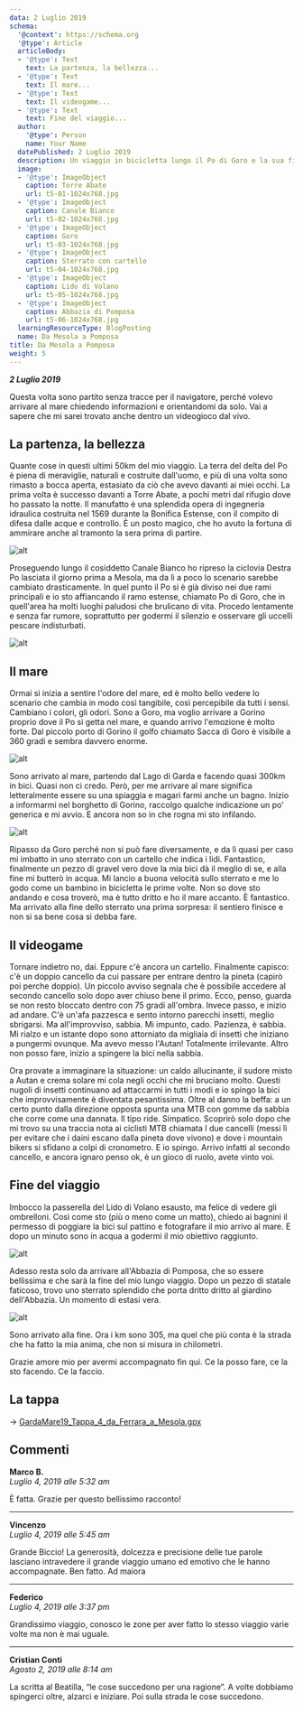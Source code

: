 ```yaml
---
data: 2 Luglio 2019
schema:
  '@context': https://schema.org
  '@type': Article
  articleBody:
  - '@type': Text
    text: La partenza, la bellezza...
  - '@type': Text
    text: Il mare...
  - '@type': Text
    text: Il videogame...
  - '@type': Text
    text: Fine del viaggio...
  author:
    '@type': Person
    name: Your Name
  datePublished: 2 Luglio 2019
  description: Un viaggio in bicicletta lungo il Po di Goro e la sua fine al mare.
  image:
  - '@type': ImageObject
    caption: Torre Abate
    url: t5-01-1024x768.jpg
  - '@type': ImageObject
    caption: Canale Bianco
    url: t5-02-1024x768.jpg
  - '@type': ImageObject
    caption: Goro
    url: t5-03-1024x768.jpg
  - '@type': ImageObject
    caption: Sterrato con cartello
    url: t5-04-1024x768.jpg
  - '@type': ImageObject
    caption: Lido di Volano
    url: t5-05-1024x768.jpg
  - '@type': ImageObject
    caption: Abbazia di Pomposa
    url: t5-06-1024x768.jpg
  learningResourceType: BlogPosting
  name: Da Mesola a Pomposa
title: Da Mesola a Pomposa
weight: 5
---
```


***2 Luglio 2019***

Questa volta sono partito senza tracce per il navigatore, perché volevo arrivare al mare chiedendo informazioni e orientandomi da solo. Vai a sapere che mi sarei trovato anche dentro un videogioco dal vivo.
## La partenza, la bellezza
Quante cose in questi ultimi 50km del mio viaggio. La terra del delta del Po è piena di meraviglie, naturali e costruite dall'uomo, e più di una volta sono rimasto a bocca aperta, estasiato da ciò che avevo davanti ai miei occhi. La prima volta è successo davanti a Torre Abate, a pochi metri dal rifugio dove ho passato la notte. Il manufatto è una splendida opera di ingegneria idraulica costruita nel 1569 durante la Bonifica Estense, con il compito di difesa dalle acque e controllo. È un posto magico, che ho avuto la fortuna di ammirare anche al tramonto la sera prima di partire.

![alt](t5-01-1024x768.jpg)

Proseguendo lungo il cosiddetto Canale Bianco ho ripreso la ciclovia Destra Po lasciata il giorno prima a Mesola, ma da lì a poco lo scenario sarebbe cambiato drasticamente. In quel punto il Po si è già diviso nei due rami principali e io sto affiancando il ramo estense, chiamato Po di Goro, che in quell'area ha molti luoghi paludosi che brulicano di vita. Procedo lentamente e senza far rumore, soprattutto per godermi il silenzio e osservare gli uccelli pescare indisturbati.

![alt](t5-02-1024x768.jpg)

## Il mare
Ormai si inizia a sentire l'odore del mare, ed è molto bello vedere lo scenario che cambia in modo così tangibile, così percepibile da tutti i sensi. Cambiano i colori, gli odori. Sono a Goro, ma voglio arrivare a Gorino proprio dove il Po si getta nel mare, e quando arrivo l'emozione è molto forte. Dal piccolo porto di Gorino il golfo chiamato Sacca di Goro è visibile a 360 gradi e sembra davvero enorme.

![alt](t5-03-1024x768.jpg)

Sono arrivato al mare, partendo dal Lago di Garda e facendo quasi 300km in bici. Quasi non ci credo. Però, per me arrivare al mare significa letteralmente essere su una spiaggia e magari farmi anche un bagno. Inizio a informarmi nel borghetto di Gorino, raccolgo qualche indicazione un po' generica e mi avvio. E ancora non so in che rogna mi sto infilando.

![alt](t5-04-1024x768.jpg)

Ripasso da Goro perché non si può fare diversamente, e da lì quasi per caso mi imbatto in uno sterrato con un cartello che indica i lidi. Fantastico, finalmente un pezzo di gravel vero dove la mia bici dà il meglio di se, e alla fine mi butterò in acqua. Mi lancio a buona velocità sullo sterrato e me lo godo come un bambino in bicicletta le prime volte. Non so dove sto andando e cosa troverò, ma è tutto dritto e ho il mare accanto. È fantastico. Ma arrivato alla fine dello sterrato una prima sorpresa: il sentiero finisce e non si sa bene cosa si debba fare. 
## Il videogame
Tornare indietro no, dai. Eppure c'è ancora un cartello. Finalmente capisco: c'è un doppio cancello da cui passare per entrare dentro la pineta (capirò poi perche doppio). Un piccolo avviso segnala che è possibile accedere al secondo cancello solo dopo aver chiuso bene il primo. Ecco, penso, guarda se non resto bloccato dentro con 75 gradi all'ombra. Invece passo, e inizio ad andare. C'è un'afa pazzesca e sento intorno parecchi insetti, meglio sbrigarsi. Ma all'improvviso, sabbia. Mi impunto, cado. Pazienza, è sabbia. Mi rialzo e un istante dopo sono attorniato da migliaia di insetti che iniziano a pungermi ovunque. Ma avevo messo l'Autan! Totalmente irrilevante. Altro non posso fare, inizio a spingere la bici nella sabbia.

Ora provate a immaginare la situazione: un caldo allucinante, il sudore misto a Autan e crema solare mi cola negli occhi che mi bruciano molto. Questi nugoli di insetti continuano ad attaccarmi in tutti i modi e io spingo la bici che improvvisamente è diventata pesantissima. Oltre al danno la beffa: a un certo punto dalla direzione opposta spunta una MTB con gomme da sabbia che corre come una dannata. Il tipo ride. Simpatico. Scoprirò solo dopo che mi trovo su una traccia nota ai ciclisti MTB chiamata I due cancelli (messi lì per evitare che i daini escano dalla pineta dove vivono) e dove i mountain bikers si sfidano a colpi di cronometro. E io spingo. Arrivo infatti al secondo cancello, e ancora ignaro penso ok, è un gioco di ruolo, avete vinto voi.

## Fine del viaggio
Imbocco la passerella del Lido di Volano esausto, ma felice di vedere gli ombrelloni. Così come sto (più o meno come un matto), chiedo ai bagnini il permesso di poggiare la bici sul pattino e fotografare il mio arrivo al mare. E dopo un minuto sono in acqua a godermi il mio obiettivo raggiunto.

![alt](t5-05-1024x768.jpg)

Adesso resta solo da arrivare all'Abbazia di Pomposa, che so essere bellissima e che sarà la fine del mio lungo viaggio. Dopo un pezzo di statale faticoso, trovo uno sterrato splendido che porta dritto dritto al giardino dell'Abbazia. Un momento di estasi vera.


![alt](t5-06-1024x768.jpg)

Sono arrivato alla fine. Ora i km sono 305, ma quel che più conta è la strada che ha fatto la mia anima, che non si misura in chilometri.

Grazie amore mio per avermi accompagnato fin qui. Ce la posso fare, ce la sto facendo. Ce la faccio.


## La tappa

→ [GardaMare19_Tappa_4_da_Ferrara_a_Mesola.gpx](../GardaMare19_Tappa_4_da_Ferrara_a_Mesola.gpx)

## Commenti

**Marco B.**   
*Luglio 4, 2019 alle 5:32 am*

È fatta.
Grazie per questo bellissimo racconto!

---
**Vincenzo**   
*Luglio 4, 2019 alle 5:45 am*

Grande Biccio!
La generosità, dolcezza e precisione delle tue parole lasciano intravedere il grande viaggio umano ed emotivo che le hanno accompagnate.
Ben fatto.
Ad maiora

---
**Federico**    
*Luglio 4, 2019 alle 3:37 pm*

Grandissimo viaggio, conosco le zone per aver fatto lo stesso viaggio varie volte ma non è mai uguale.

---
**Cristian Conti**   
*Agosto 2, 2019 alle 8:14 am*

La scritta al Beatilla, “le cose succedono per una ragione”. A volte dobbiamo spingerci oltre, alzarci e iniziare. Poi sulla strada le cose succedono.
